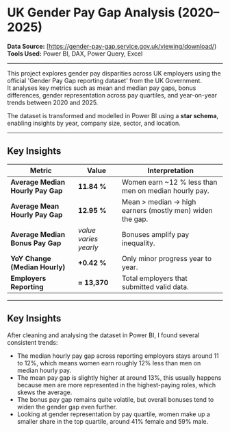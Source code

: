 # UK Gender Pay Gap Analysis (2020–2025)

**Data Source:** [https://gender-pay-gap.service.gov.uk/viewing/download/)  
**Tools Used:** Power BI, DAX, Power Query, Excel

---

This project explores gender pay disparities across UK employers using the official 'Gender Pay Gap reporting dataset' from the UK Government.  
It analyses key metrics such as mean and median pay gaps, bonus differences, gender representation across pay quartiles, and year-on-year trends between 2020 and 2025.

The dataset is transformed and modelled in Power BI using a **star schema**, enabling insights by year, company size, sector, and location.

---

## Key Insights
| Metric | Value | Interpretation |
|--------|--------|----------------|
| **Average Median Hourly Pay Gap** | **11.84 %** | Women earn ~12 % less than men on median hourly pay. |
| **Average Mean Hourly Pay Gap** | **12.95 %** | Mean > median → high earners (mostly men) widen the gap. |
| **Average Median Bonus Pay Gap** | *value varies yearly* | Bonuses amplify pay inequality. |
| **YoY Change (Median Hourly)** | **+0.42 %** | Only minor progress year to year. |
| **Employers Reporting** | **≈ 13,370** | Total employers that submitted valid data. |

---
## Key Insights

After cleaning and analysing the dataset in Power BI, I found several consistent trends:

- The median hourly pay gap across reporting employers stays around 11 to 12%, which means women earn roughly 12% less than men on median hourly pay.  
- The mean pay gap is slightly higher at around 13%, this usually happens because men are more represented in the highest-paying roles, which skews the average.  
- The bonus pay gap remains quite volatile, but overall bonuses tend to widen the gender gap even further.  
- Looking at gender representation by pay quartile, women make up a smaller share in the top quartile, around 41% female and 59% male.
